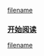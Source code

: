 [filename](common/index_header.md ':include')

### <a href="#/menu?id=目录">开始阅读</a></p></div><div class="mask"></div></section>

[filename](common/index_footer.md ':include')

